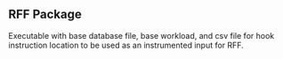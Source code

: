 ## RFF Package
Executable with base database file, base workload, and csv file for hook instruction location to be used as
an instrumented input for RFF.